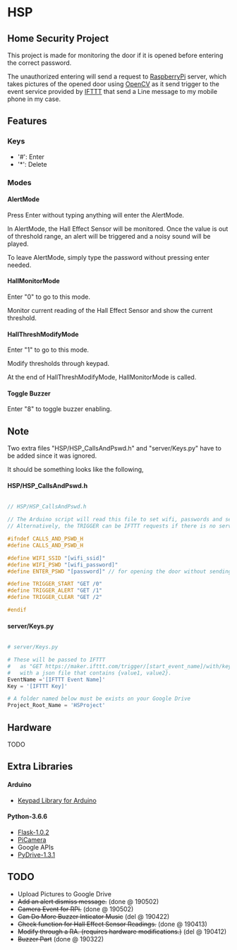 # HSP

## Home Security Project
This project is made for monitoring the door if it is opened before entering the correct password.

The unauthorized entering will send a request to [RaspberryPi](https://www.raspberrypi.org/) server, which takes pictures of the opened door using [OpenCV](https://opencv.org/) as it send trigger to the event service provided by [IFTTT](https://ifttt.com/maker_webhooks) that send a Line message to my mobile phone in my case.


## Features
### Keys
* '#': Enter
* '*': Delete

### Modes
#### AlertMode
Press Enter without typing anything will enter the AlertMode.

In AlertMode, the Hall Effect Sensor will be monitored. Once the value is out of threshold range, an alert will be triggered and a noisy sound will be played.

To leave AlertMode, simply type the password without pressing enter needed.


#### HallMonitorMode
Enter "0" to go to this mode.

Monitor current reading of the Hall Effect Sensor and show the current threshold.


#### HallThreshModifyMode
Enter "1" to go to this mode.

Modify thresholds through keypad.

At the end of HallThreshModifyMode, HallMonitorMode is called.


#### Toggle Buzzer
Enter "8" to toggle buzzer enabling.


## Note
Two extra files "HSP/HSP_CallsAndPswd.h" and "server/Keys.py" have to be added since it was ignored.

It should be something looks like the following, 


#### HSP/HSP_CallsAndPswd.h
``` C++

// HSP/HSP_CallsAndPswd.h

// The Arduino script will read this file to set wifi, passwords and send proper request to the server.
// Alternatively, the TRIGGER can be IFTTT requests if there is no server envolved.

#ifndef CALLS_AND_PSWD_H
#define CALLS_AND_PSWD_H

#define WIFI_SSID "[wifi_ssid]"
#define WIFI_PSWD "[wifi_password]"
#define ENTER_PSWD "[password]" // for opening the door without sending an alert

#define TRIGGER_START "GET /0"
#define TRIGGER_ALERT "GET /1"
#define TRIGGER_CLEAR "GET /2"

#endif

```

#### server/Keys.py

``` python

# server/Keys.py

# These will be passed to IFTTT 
#   as "GET https://maker.ifttt.com/trigger/[start_event_name]/with/key/[key]"
#   with a json file that contains {value1, value2}.
EventName ='[IFTTT Event Name]'
Key = '[IFTTT Key]'

# A folder named below must be exists on your Google Drive
Project_Root_Name = 'HSProject'

```

## Hardware 
TODO

## Extra Libraries
#### Arduino
* [Keypad Library for Arduino](https://playground.arduino.cc/Code/Keypad/)
#### Python-3.6.6
* [Flask-1.0.2](http://flask.pocoo.org/)
* [PiCamera](https://picamera.readthedocs.io/en/release-1.13/#)
* Google APIs
* [PyDrive-1.3.1](https://pythonhosted.org/PyDrive/)
## TODO
* Upload Pictures to Google Drive
* ~~Add an alert dismiss message.~~ (done @ 190502)
* ~~Camera Event for RPi.~~ (done @ 190502)
* ~~Can Do More Buzzer Inticator Music~~ (del @ 190422)
* ~~Check function for Hall Effect Sensor Readings.~~ (done @ 190413)
* ~~Modify through a RA. (requires hardware modifications.)~~ (del @ 190412)
* ~~Buzzer Part~~ (done @ 190322)

